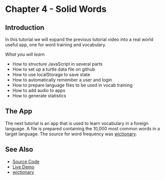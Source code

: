 # Chapter 4 - Solid Words

## Introduction

In this tutorial we will expand the previous tutorial video into a real world useful app, one for word training and vocabulary.

*What you will learn*

* How to structure JavaScript in several parts
* How to set up a turtle data file on github
* How to use localStorage to save state
* How to automatically remember a user and login
* How to prepare language files to be used in vocab training
* How to add audio to apps
* How to generate statistics

## The App

The next tutorial is an app that is used to learn vocabulary in a foreign language.  A file is prepared containing the 10,000 most common words in a target language.  The source for word frequency was [wictionary](https://en.wiktionary.org/wiki/Wiktionary:Frequency_lists).




## See Also

* [Source Code](https://github.com/melvincarvalho/vocab/)
* [Live Demo](http://melvincarvalho.github.io/vocab/)
* [wictionary](https://en.wiktionary.org/wiki/Wiktionary:Frequency_lists)
